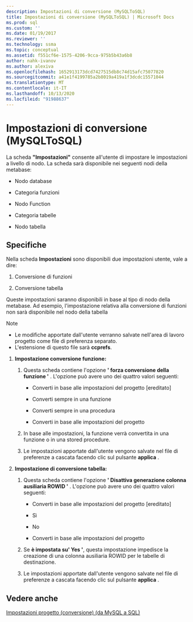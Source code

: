 ```yaml
---
description: Impostazioni di conversione (MySQLToSQL)
title: Impostazioni di conversione (MySQLToSQL) | Microsoft Docs
ms.prod: sql
ms.custom: ''
ms.date: 01/19/2017
ms.reviewer: ''
ms.technology: ssma
ms.topic: conceptual
ms.assetid: f551cf6e-1575-4206-9cca-975b5b43a6b8
author: nahk-ivanov
ms.author: alexiva
ms.openlocfilehash: 1652913173dcd7427515db8c74d15afc75077820
ms.sourcegitcommit: a41e1f4199785a2b8019a419a1f3dcdc15571044
ms.translationtype: MT
ms.contentlocale: it-IT
ms.lasthandoff: 10/13/2020
ms.locfileid: "91988637"
---
```

# <a name="conversion-settings-mysqltosql"></a>Impostazioni di conversione (MySQLToSQL)
La scheda **"Impostazioni"** consente all'utente di impostare le impostazioni a livello di nodo. La scheda sarà disponibile nei seguenti nodi della metabase:  
  
-   Nodo database  
  
-   Categoria funzioni  
  
-   Nodo Function  
  
-   Categoria tabelle  
  
-   Nodo tabella  
  
## <a name="specifications"></a>Specifiche  
Nella scheda **Impostazioni** sono disponibili due impostazioni utente, vale a dire:  
  
1.  Conversione di funzioni  
  
2.  Conversione tabella  
  
Queste impostazioni saranno disponibili in base al tipo di nodo della metabase. Ad esempio, l'impostazione relativa alla conversione di funzioni non sarà disponibile nel nodo della tabella  
  
> [!NOTE]  
> -   Le modifiche apportate dall'utente verranno salvate nell'area di lavoro progetto come file di preferenza separato.  
> -   L'estensione di questo file sarà **ccprefs**.  
  
1.  **Impostazione conversione funzione:**  
  
    1.  Questa scheda contiene l'opzione **' forza conversione della funzione '** . L'opzione può avere uno dei quattro valori seguenti:  
  
        -   Converti in base alle impostazioni del progetto [ereditato]  
  
        -   Converti sempre in una funzione  
  
        -   Converti sempre in una procedura  
  
        -   Converti in base alle impostazioni del progetto  
  
    2.  In base alle impostazioni, la funzione verrà convertita in una funzione o in una stored procedure.  
  
    3.  Le impostazioni apportate dall'utente vengono salvate nel file di preferenze a cascata facendo clic sul pulsante **applica** .  
  
2.  **Impostazione di conversione tabella:**  
  
    1.  Questa scheda contiene l'opzione **' Disattiva generazione colonna ausiliaria ROWID '** . L'opzione può avere uno dei quattro valori seguenti:  
  
        -   Converti in base alle impostazioni del progetto [ereditato]  
  
        -   Sì  
  
        -   No  
  
        -   Converti in base alle impostazioni del progetto  
  
    2.  Se **è impostata su' Yes '**, questa impostazione impedisce la creazione di una colonna ausiliaria ROWID per le tabelle di destinazione.  
  
    3.  Le impostazioni apportate dall'utente vengono salvate nel file di preferenze a cascata facendo clic sul pulsante **applica** .  
  
## <a name="see-also"></a>Vedere anche  
[Impostazioni progetto (conversione) (da MySQL a SQL)](./project-settings-conversion-mysqltosql.md)  
